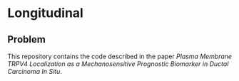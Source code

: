 # Longitudinal

## Problem
This repository contains the code described in the paper *Plasma Membrane TRPV4 Localization as a Mechanosensitive Prognostic Biomarker in Ductal Carcinoma In Situ*.
